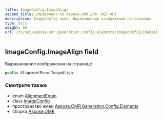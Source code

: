 ```yaml
---
title: ImageConfig.ImageAlign
second_title: Справочник по Aspose.OMR для .NET API
description: ImageConfig поле. Выравнивание изображения на странице
type: docs
weight: 90
url: /ru/net/aspose.omr.generation.config.elements/imageconfig/imagealign/
---
```

## ImageConfig.ImageAlign field

Выравнивание изображения на странице

```csharp
public AlignmentEnum ImageAlign;
```

### Смотрите также

* enum [AlignmentEnum](../../../aspose.omr.generation.config.enums/alignmentenum/)
* class [ImageConfig](../)
* пространство имен [Aspose.OMR.Generation.Config.Elements](../../imageconfig/)
* сборка [Aspose.OMR](../../../)



